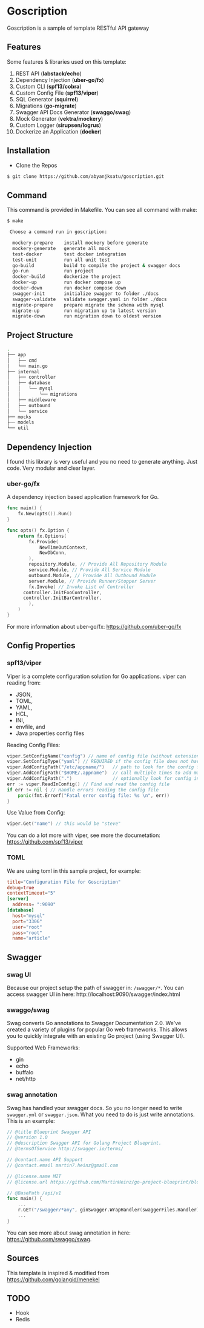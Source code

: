 # Goscription

Goscription is a sample of template RESTful API gateway

## Features

Some features & libraries used on this template:
1. REST API (**labstack/echo**)
2. Dependency Injection (**uber-go/fx**)
3. Custom CLI (**spf13/cobra**)
4. Custom Config File (**spf13/viper**)
5. SQL Generator (**squirrel**)
6. Migrations (**go-migrate**)
7. Swagger API Docs Generator (**swaggo/swag**)
8. Mock Generator (**vektra/mockery**)
9. Custom Logger (**sirupsen/logrus**)
10. Dockerize an Application (**docker**)

## Installation

* Clone the Repos
```bash
$ git clone https://github.com/abyanjksatu/goscription.git
```

## Command
This command is provided in Makefile. You can see all command with make:
```bash
$ make

 Choose a command run in goscription:

  mockery-prepare    install mockery before generate
  mockery-generate   generate all mock
  test-docker        test docker integration
  test-unit          run all unit test
  go-build           build to compile the project & swagger docs
  go-run             run project
  docker-build       dockerize the project
  docker-up          run docker compose up
  docker-down        run docker compose down
  swagger-init       initialize swagger to folder ./docs
  swagger-validate   validate swagger.yaml in folder ./docs
  migrate-prepare    prepare migrate the schema with mysql
  migrate-up         run migration up to latest version
  migrate-down       run migration down to oldest version
```

## Project Structure

```bash
.
├── app
│   ├── cmd
│   └── main.go
├── internal
│   ├── controller
│   ├── database
│   │   └── mysql
│   │       └── migrations
│   ├── middleware
│   ├── outbound
│   └── service
├── mocks
├── models
└── util
```

## Dependency Injection
I found this library is very useful and you no need to generate anything. Just code. Very modular and clear layer.

### uber-go/fx
A dependency injection based application framework for Go.

```go
func main() {
	fx.New(opts()).Run()
}

func opts() fx.Option {
	return fx.Options(
		fx.Provide( 
			NewTimeOutContext, 
			NewDbConn, 
		),
		repository.Module, // Provide All Repository Module
		service.Module, // Provide All Service Module
		outbound.Module, // Provide All Outbound Module
		server.Module, // Provide Runner/Stopper Server
		fx.Invoke( // Invoke List of Controller
      controller.InitFooController, 
      controller.InitBarController,
		),
	)
}
```
For more information about uber-go/fx: https://github.com/uber-go/fx

## Config Properties
### spf13/viper
Viper is a complete configuration solution for Go applications. viper can reading from: 
* JSON, 
* TOML, 
* YAML, 
* HCL, 
* INI,
* envfile, and 
* Java properties config files

Reading Config Files:
```go
viper.SetConfigName("config") // name of config file (without extension)
viper.SetConfigType("yaml") // REQUIRED if the config file does not have the extension in the name
viper.AddConfigPath("/etc/appname/")   // path to look for the config file in
viper.AddConfigPath("$HOME/.appname")  // call multiple times to add many search paths
viper.AddConfigPath(".")               // optionally look for config in the working directory
err := viper.ReadInConfig() // Find and read the config file
if err != nil { // Handle errors reading the config file
	panic(fmt.Errorf("Fatal error config file: %s \n", err))
}
```

Use Value from Config:
```go
viper.Get("name") // this would be "steve"
```

You can do a lot more with viper, see more the documetation: https://github.com/spf13/viper

### TOML
We are using toml in this sample project, for example:
```toml
title="Configuration File for Goscription"
debug=true
contextTimeout="5"
[server]
  address= ":9090"
[database]
  host="mysql"
  port="3306"
  user="root"
  pass="root"
  name="article"
```

## Swagger

### swag UI
Because our project setup the path of swagger in: `/swagger/*`. You can access swagger UI in here: http://localhost:9090/swagger/index.html

### swaggo/swag
Swag converts Go annotations to Swagger Documentation 2.0. We've created a variety of plugins for popular Go web frameworks. This allows you to quickly integrate with an existing Go project (using Swagger UI).

Supported Web Frameworks:
* gin
* echo
* buffalo
* net/http

### swag annotation
Swag has handled your swagger docs. So you no longer need to write `swagger.yml` or `swagger.json`. What you need to do is just write annotations. This is an example:

```go
// @title Blueprint Swagger API
// @version 1.0
// @description Swagger API for Golang Project Blueprint.
// @termsOfService http://swagger.io/terms/

// @contact.name API Support
// @contact.email martin7.heinz@gmail.com

// @license.name MIT
// @license.url https://github.com/MartinHeinz/go-project-blueprint/blob/master/LICENSE

// @BasePath /api/v1
func main() {
    ...
    r.GET("/swagger/*any", ginSwagger.WrapHandler(swaggerFiles.Handler))
    ...
}
```

You can see more about swag annotation in here: https://github.com/swaggo/swag.

## Sources
This template is inspired & modified from https://github.com/golangid/menekel

## TODO
- Hook
- Redis
